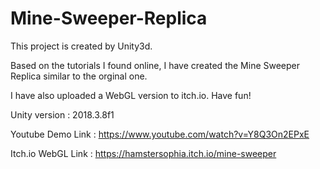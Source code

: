 # Mine-Sweeper-Replica
This project is created by Unity3d. 

Based on the tutorials I found online, I have created the Mine Sweeper Replica similar to the orginal one. 

I have also uploaded a WebGL version to itch.io. Have fun!

Unity version : 2018.3.8f1

Youtube Demo Link : https://www.youtube.com/watch?v=Y8Q3On2EPxE

Itch.io WebGL Link : https://hamstersophia.itch.io/mine-sweeper
